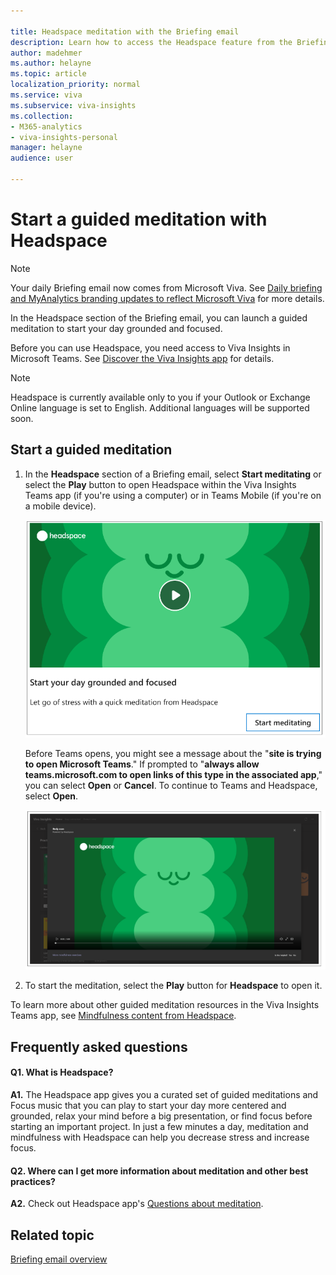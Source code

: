 ```yaml
---

title: Headspace meditation with the Briefing email
description: Learn how to access the Headspace feature from the Briefing email
author: madehmer
ms.author: helayne
ms.topic: article
localization_priority: normal 
ms.service: viva 
ms.subservice: viva-insights 
ms.collection: 
- M365-analytics
- viva-insights-personal
manager: helayne
audience: user

---
```


# Start a guided meditation with Headspace

>[!Note]
>Your daily Briefing email now comes from Microsoft Viva. See [Daily briefing and MyAnalytics branding updates to reflect Microsoft Viva](https://techcommunity.microsoft.com/t5/microsoft-viva-blog/daily-briefing-and-myanalytics-branding-updates-to-reflect/ba-p/2681246) for more details.

In the Headspace section of the Briefing email, you can launch a guided meditation to start your day grounded and focused.

Before you can use Headspace, you need access to Viva Insights in Microsoft Teams. See [Discover the Viva Insights app](../teams/viva-teams-app-install.md) for details.

>[!NOTE]
>Headspace is currently available only to you if your Outlook or Exchange Online language is set to English. Additional languages will be supported soon.

## Start a guided meditation

1. In the **Headspace** section of a Briefing email, select **Start meditating** or select the **Play** button to open Headspace within the Viva Insights Teams app (if you're using a computer) or in Teams Mobile (if you're on a mobile device).

   ![Headspace card](images/be-headspace.png)

   Before Teams opens, you might see a message about the "**site is trying to open Microsoft Teams**." If prompted to "**always allow teams.microsoft.com to open links of this type in the associated app**," you can select **Open** or **Cancel**. To continue to Teams and Headspace, select **Open**.

   ![Headspace in Teams](images/be-headspace-2.png)

2. To start the meditation, select the **Play** button for **Headspace** to open it.

To learn more about other guided meditation resources in the Viva Insights Teams app, see [Mindfulness content from Headspace](../teams/viva-insights-headspace.md).

<!-- REMOVED PER KARYL ON 30 JULY 2021:

## Start a guided meditation

1. (Optional) In Headspace, browse through a curated set of meditations that are designed to fit different scenarios within the flow of your day. To see your options, open the **Practice mindfulness** page by selecting **More mindfulness exercises**.

2. Under **Practice mindfulness**, select a meditation option in the **Guided meditations** area or a musical option in the **Focus music** area:

   ![Mindfulness option is running](images/mindful-options.png)

## Run Headspace in the background

You can open and run Viva Insights in a new window. This lets you play Headspace meditations and Focus music while continuing your collaboration in Teams.

1. Locate the pinned Insights app on the left navigation pane of Teams.

2. Right-click the Insights icon.

3. Select **Pop out app**.

   ![Pop-out Headspace app](images/to-pop-out-2.png)

   This opens a new window in which the Insights app is running.

4. In this second window, select **More mindfulness exercises** and then start a Headspace meditation or Focus music as described in [Start a guided meditation](#start-a-guided-meditation).

5. Optionally, minimize the Insights window that you just opened. You can continue working in Teams in the original Teams window.
 -->

## Frequently asked questions

#### Q1. What is Headspace?

**A1.** The Headspace app gives you a curated set of guided meditations and Focus music that you can play to start your day more centered and grounded, relax your mind before a big presentation, or find focus before starting an important project. In just a few minutes a day, meditation and mindfulness with Headspace can help you decrease stress and increase focus.

#### Q2. Where can I get more information about meditation and other best practices?

**A2.** Check out Headspace app's [Questions about meditation](https://www.headspace.com/meditation-101/faq).

## Related topic

[Briefing email overview](be-overview.md)
